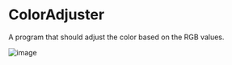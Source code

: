 # ColorAdjuster
A program that should adjust the color based on the RGB values. 

![image](https://github.com/atofus/ColorAdjuster/assets/138819170/836e8e1e-0528-4c1e-97e4-5d24f4f5c849)

